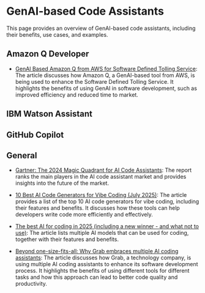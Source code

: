 # GenAI-based Code Assistants

This page provides an overview of GenAI-based code assistants, including their benefits, use cases, and examples.

## Amazon Q Developer

* [GenAI Based Amazon Q from AWS for Software Defined Tolling Service](https://www.t-systems.com/de/en/insights/newsroom/expert-blogs/leveraging-genai-in-software-development-1019354): The article discusses how Amazon Q, a GenAI-based tool from AWS, is being used to enhance the Software Defined Tolling Service. It highlights the benefits of using GenAI in software development, such as improved efficiency and reduced time to market.

## IBM Watson Assistant


## GitHub Copilot


## General

* [Gartner: The 2024 Magic Quadrant for AI Code Assistants](https://www.gartner.com/doc/reprints?id=1-2IKO4MPE&ct=240819&st=sb): The report ranks the main players in the AI code assistant market and provides insights into the future of the market.

* [10 Best AI Code Generators for Vibe Coding (July 2025)](https://www.unite.ai/best-ai-code-generators/): The article provides a list of the top 10 AI code generators for vibe coding, including their features and benefits. It discusses how these tools can help developers write code more efficiently and effectively.

* [The best AI for coding in 2025 (including a new winner - and what not to use)](https://www.zdnet.com/article/the-best-ai-for-coding-in-2025-including-a-new-winner-and-what-not-to-use/): The article lists multiple AI models that can be used for coding, together with their features and benefits.

* [Beyond one-size-fits-all: Why Grab embraces multiple AI coding assistants](https://www.grab.com/sg/inside-grab/stories/beyond-one-size-fits-all-why-grab-embraces-multiple-ai-coding-assistants/): The article discusses how Grab, a technology company, is using multiple AI coding assistants to enhance its software development process. It highlights the benefits of using different tools for different tasks and how this approach can lead to better code quality and productivity.